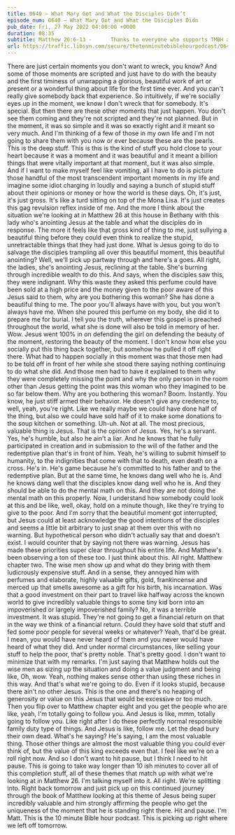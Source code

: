 ```yaml
---
title: 0640 – What Mary Got and What the Disciples Didn’t
episode_num: 0640 – What Mary Got and What the Disciples Didn
pub_date: Fri, 27 May 2022 04:00:00 +0000
duration: 08:35
subtitle: Matthew 26:6-13 -      Thanks to everyone who supports TMBH at  You're the reason we can all do this together!  Music written and performed by .
url: https://traffic.libsyn.com/secure/thetenminutebiblehourpodcast/0640__What_Mary_Got_and_What_the_Disciples_Didnt.mp3
---
```


 There are just certain moments you don't want to wreck, you know? And some of those moments are scripted and just have to do with the beauty and the first timiness of unwrapping a glorious, beautiful work of art or present or a wonderful thing about life for the first time ever. And you can't really give somebody back that experience. So intuitively, if we're socially eyes up in the moment, we know I don't wreck that for somebody. It's special. But then there are these other moments that just happen. You don't see them coming and they're not scripted and they're not planned. But in the moment, it was so simple and it was so exactly right and it meant so very much. And I'm thinking of a few of those in my own life and I'm not going to share them with you now or ever because these are the pearls. This is the deep stuff. This is this is the kind of stuff you hold close to your heart because it was a moment and it was beautiful and it meant a billion things that were vitally important at that moment, but it was also simple. And if I want to make myself feel like vomiting, all I have to do is picture those handful of the most transcendent important moments in my life and imagine some idiot charging in loudly and saying a bunch of stupid stuff about their opinions or money or how the world is these days. Oh, it's just, it's just gross. It's like a turd sitting on top of the Mona Lisa. It's just creates this gag revulsion reflex inside of me. And the more I think about the situation we're looking at in Matthew 26 at this house in Bethany with this lady who's anointing Jesus at the table and what the disciples do in response. The more it feels like that gross kind of thing to me, just sullying a beautiful thing before they could even think to realize the stupid, unretractable things that they had just done. What is Jesus going to do to salvage the disciples trampling all over this beautiful moment, this beautiful anointing? Well, we'll pick up partway through and here's a goes. All right, the ladies, she's anointing Jesus, reclining at the table. She's burning through incredible wealth to do this. And says, when the disciples saw this, they were indignant. Why this waste they asked this perfume could have been sold at a high price and the money given to the poor aware of this Jesus said to them, why are you bothering this woman? She has done a beautiful thing to me. The poor you'll always have with you, but you won't always have me. When she poured this perfume on my body, she did it to prepare me for burial. I tell you the truth, wherever this gospel is preached throughout the world, what she is done will also be told in memory of her. Wow. Jesus went 100% in on defending the girl on defending the beauty of the moment, restoring the beauty of the moment. I don't know how else you socially put this thing back together, but somehow he pulled it off right there. What had to happen socially in this moment was that those men had to be told off in front of her while she stood there saying nothing continuing to do what she did. And those men had to have it explained to them why they were completely missing the point and why the only person in the room other than Jesus getting the point was this woman who they imagined to be so far below them. Why are you bothering this woman? Boom. Instantly. You know, he just stiff armed their behavior. He doesn't give any credence to, well, yeah, you're right. Like we really maybe we could have done half of the thing, but also we could have sold half of it to make some donations to the soup kitchen or something. Uh-uh. Not at all. The most precious, valuable thing is Jesus. That is the opinion of Jesus. Yes, he's a servant. Yes, he's humble, but also he ain't a liar. And he knows that he fully participated in creation and in submission to the will of the father and the redemptive plan that's in front of him. Yeah, he's willing to submit himself to humanity, to the indignities that come with that to death, even death on a cross. He's in. He's game because he's committed to his father and to the redemptive plan. But at the same time, he knows dang well who he is. And he knows dang well that the disciples know dang well who he is. And they should be able to do the mental math on this. And they are not doing the mental math on this properly. Now, I understand how somebody could look at this and be like, well, okay, hold on a minute though, like they're trying to give to the poor. And I'm sorry that the beautiful moment got interrupted, but Jesus could at least acknowledge the good intentions of the disciples and seems a little bit arbitrary to just snap at them over this with no warning. But hypothetical person who didn't actually say that and doesn't exist. I would counter that by saying not there was warning. Jesus has made these priorities super clear throughout his entire life. And Matthew's been observing a ton of these too. I just think about this. All right. Matthew chapter two. The wise men show up and what do they bring with them ludicrously expensive stuff. And in a sense, they annoyed him with perfumes and elaborate, highly valuable gifts, gold, frankincense and merced up that smells awesome as a gift for his birth, his incarnation. Was that a good investment on their part to travel like halfway across the known world to give incredibly valuable things to some tiny kid born into an impoverished or largely impoverished family? No, it was a terrible investment. It was stupid. They're not going to get a financial return on that in the way we think of a financial return. Could they have sold that stuff and fed some poor people for several weeks or whatever? Yeah, that'd be great. I mean, you would have never heard of them and you never would have heard of what they did. And under normal circumstances, like selling your stuff to help the poor, that's pretty noble. That's pretty good. I don't want to minimize that with my remarks. I'm just saying that Matthew holds out the wise men as sizing up the situation and doing a value judgment and being like, Oh, wow. Yeah, nothing makes sense other than using these riches in this way. And that's what we're going to do. Even if it looks stupid, because there ain't no other Jesus. This is the one and there's no heaping of generosity or value on this Jesus that would be excessive or too much. Then you flip over to Matthew chapter eight and you get the people who are like, yeah, I'm totally going to follow you. And Jesus is like, mmm, totally going to follow you. Like right after I do these perfectly normal responsible family duty type of things. And Jesus is like, follow me. Let the dead bury their own dead. What's he saying? He's saying, I am the most valuable thing. Those other things are almost the most valuable thing you could ever think of, but the value of this king exceeds even that. I feel like we're on a roll right now. And so I don't want to hit pause, but I think I need to hit pause. This is going to take way longer than 10 ish minutes to cover all of this completion stuff, all of these themes that match up with what we're looking at in Matthew 26. I'm talking myself into it. All right. We're splitting into. Right back tomorrow and just pick up on this continued journey through the book of Matthew looking at this theme of Jesus being super incredibly valuable and him strongly affirming the people who get the uniqueness of the moment that he is standing right there. Hit and pause. I'm Matt. This is the 10 minute Bible hour podcast. This is picking up right where we left off tomorrow.